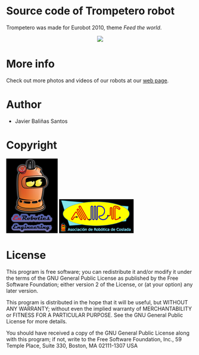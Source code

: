 # Source code of Trompetero robot

Trompetero was made for Eurobot 2010, theme *Feed the world*. 

<p align="center">
<img src="http://arc-robots.org/wp-content/uploads/2014/11/40.jpg"
width=500> 
</p>

# More info

Check out more photos and videos of our robots at our [web page](http://arc-robots.org/fotos#2010).

# Author

* Javier Baliñas Santos

# Copyright

![Eurobotics Engineering](./docs/logos/logo_eurobotics_eng.png)
![Asociación de Robótica de Coslada (ARC)](./docs/logos/logo_arc.png)

# License

This program is free software; you can redistribute it and/or modify it under the terms of the GNU General Public License as published by the Free Software Foundation; either version 2 of the License, or (at your option) any later version.

This program is distributed in the hope that it will be useful, but WITHOUT ANY WARRANTY; without even the implied warranty of MERCHANTABILITY or FITNESS FOR A PARTICULAR PURPOSE.  See the GNU General Public License for more details.

You should have received a copy of the GNU General Public License along with this program; if not, write to the Free Software Foundation, Inc., 59 Temple Place, Suite 330, Boston, MA  02111-1307  USA

